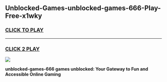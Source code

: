 
## Unblocked-Games-unblocked-games-666-Play-Free-x1wky
<h3>
<a href="https://premium76.site?title=unblocked-games-666&ref=18A1">CLICK TO PLAY</a></h3>
<hr>

<h3>
<a href="https://premium76.site?title=unblocked-games-666&ref=18A1">CLICK 2 PLAY</a>
  
</h3>

<a href="https://premium76.site?title=unblocked-games-666&ref=18A1"><img src="https://clearcache.store/games.png"></a>


**unblocked-games-666 games unblocked: Your Gateway to Fun and Accessible Online Gaming**
